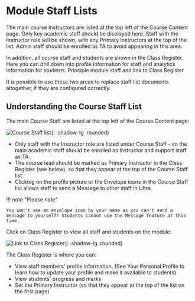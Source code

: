 # Module Staff Lists 

The main course Instructors are listed at the top left of the Course Content page. Only key academic staff should be displayed here. Staff with the Instructor role will be shown, with any Primary Instructors at the top of the list. Admin staff should be enrolled as TA to avoid appearing in this area. 

In addition, all course staff and students are shown in the Class Register. Here you can drill down into profile information for staff and analytics information for students. Principle module staff and link to Class Register

It is possible to use these two areas to replace staff list documents altogether, if they are configured correctly.

## Understanding the Course Staff List

The main Course Staff are listed at the top left of the Course Content page:

![Course Staff list](https://xerte.cardiff.ac.uk/USER-FILES/18321-wdmsev-site/media/image(141).png){: .shadow-lg .rounded}

- Only staff with the Instructor role are listed under Course Staff - so the main academic staff should be enrolled as Instructor and support staff as TA. 
- The course lead should be marked as Primary Instructor in the Class Register (see below), so that they appear at the top of the Course Staff list. 
- Clicking on the profile picture or the Envelope icons in the Course Staff list allows staff to send a Message to other staff in Ultra.

!!! note "Please note" 

    You won't see an envelope icon by your name as you can't send a message to yourself! Students cannot use the Message feature at this time.

Click on Class Register to view all staff and students on the module:

![Link to Class Register](https://xerte.cardiff.ac.uk/USER-FILES/18321-wdmsev-site/media/image(140).png){: .shadow-lg .rounded}

The Class Register is where you can:

- View staff members' profile information. (See Your Personal Profile to learn how to update your profile and make it available to students)
- View students' progress and marks
- Set the Primary Instructor (so that they appear at the top of the list on the first page)
